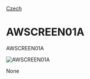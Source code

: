
[Czech](./README.cs.md)
<!--- module --->
# AWSCREEN01A
<!--- Emodule --->

<!--- subtitle --->AWSCREEN01A<!--- Esubtitle --->

![AWSCREEN01A](/doc/img/20170120_224408.jpg)

<!--- description --->None<!--- Edescription --->
            